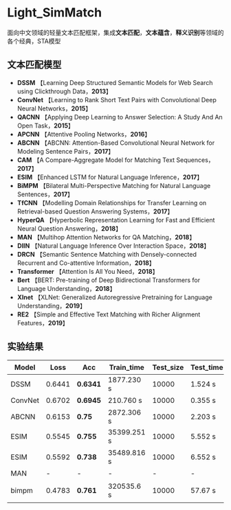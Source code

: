 # Light_SimMatch
面向中文领域的轻量文本匹配框架，集成**文本匹配**，**文本蕴含**，**释义识别**等领域的各个经典，STA模型

## 文本匹配模型
- **DSSM** 【Learning Deep Structured Semantic Models 
 for Web Search using Clickthrough Data，**2013**】  
- **ConvNet** 【Learning to Rank Short Text Pairs with Convolutional Deep
Neural Networks，**2015**】
- **QACNN** 【Applying Deep Learning to Answer Selection: A Study And An Open Task，**2015**】
- **APCNN** 【Attentive Pooling Networks，**2016**】
- **ABCNN** 【ABCNN: Attention-Based Convolutional Neural Network
for Modeling Sentence Pairs，**2017**】
- **CAM** 【A Compare-Aggregate Model for Matching
Text Sequences，**2017**】
- **ESIM** 【Enhanced LSTM for Natural Language Inference，**2017**】
- **BiMPM** 【Bilateral Multi-Perspective
Matching for Natural Language Sentences，**2017**】
- **TfCNN** 【Modelling Domain Relationships for Transfer Learning on Retrieval-based Question Answering Systems，**2017**】
- **HyperQA** 【Hyperbolic Representation Learning for Fast and Efficient Neural Question Answering，**2018**】
- **MAN** 【Multihop Attention Networks for QA Matching，**2018**】
- **DIIN** 【Natural Language Inference Over
Interaction Space，**2018**】
- **DRCN** 【Semantic Sentence Matching with Densely-connected
Recurrent and Co-attentive Information，**2018**】
- **Transformer** 【Attention Is All You Need，**2018**】
- **Bert** 【BERT: Pre-training of Deep Bidirectional Transformers for Language Understanding，**2018**】
- **Xlnet** 【XLNet: Generalized Autoregressive Pretraining for Language Understanding，**2019**】
- **RE2** 【Simple and Effective Text Matching with Richer Alignment Features，**2019**】

## 实验结果
|Model|Loss|Acc|Train_time|Test_size|Test_time|Best_epoch|输入说明|论文地址|年份|  
|-|-|-|-|-|-|-|-|-|-|  
|DSSM|0.6441|**0.6341**|1877.230 s|10000|1.524 s|15|字向量|[DSSM](https://posenhuang.github.io/papers/cikm2013_DSSM_fullversion.pdf)|2013|    
|ConvNet|0.6702|**0.6945**|210.760 s|10000|0.355 s|6|字向量|[ConvNet](http://citeseerx.ist.psu.edu/viewdoc/download?doi=10.1.1.723.6492&rep=rep1&type=pdf)|2015|
|ABCNN|0.6153|**0.75**|2872.306 s|10000|2.203 s|29|字向量|[ABCNN](https://arxiv.org/pdf/1512.05193.pdf)|2017|
|ESIM|0.5545|**0.755**|35399.251 s|10000|5.552 s|41|字向量|[ESIM](https://arxiv.org/pdf/1609.06038.pdf)|2017|
|ESIM|0.5592|**0.738**|35489.816 s|10000|6.552 s|18|字向量+Attention_Mask|[ESIM](https://arxiv.org/pdf/1609.06038.pdf)|2017|
|MAN|-|-|-|-|-|-|-|[MAN](http://delivery.acm.org/10.1145/3220000/3210009/p325-tran.pdf?ip=202.115.52.109&id=3210009&acc=ACTIVE%20SERVICE&key=BF85BBA5741FDC6E%2E384BFA948992204F%2E4D4702B0C3E38B35%2E4D4702B0C3E38B35&__acm__=1572317138_05182aabf32fd701d6c3fa249583e750)|2018|  
|bimpm|0.4783|**0.761**|320535.6 s|10000|57.67 s|44|字向量+静态词向量|[BiMPM](https://arxiv.org/pdf/1702.03814.pdf)|2017|

